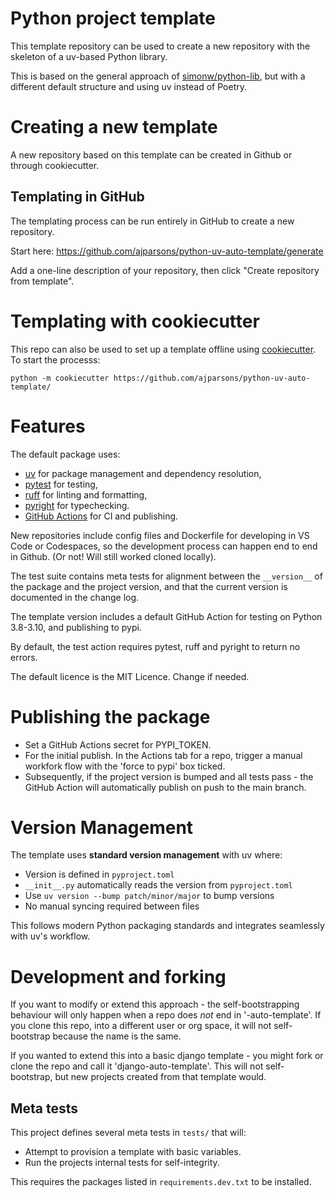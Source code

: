 # Python project template

This template repository can be used to create a new repository with the skeleton of a uv-based Python library.

This is based on the general approach of [simonw/python-lib](https://github.com/simonw/python-lib), but with a different default structure and using uv instead of Poetry.

# Creating a new template

A new repository based on this template can be created in Github or through cookiecutter.

## Templating in GitHub

The templating process can be run entirely in GitHub to create a new repository. 

Start here: https://github.com/ajparsons/python-uv-auto-template/generate

Add a one-line description of your repository, then click "Create repository from template".

# Templating with cookiecutter

This repo can also be used to set up a template offline using [cookiecutter](https://cookiecutter.readthedocs.io/en/stable/). To start the processs:

```
python -m cookiecutter https://github.com/ajparsons/python-uv-auto-template/
```

# Features
 
The default package uses:

* [uv](https://docs.astral.sh/uv/) for package management and dependency resolution,
* [pytest](https://docs.pytest.org/en/7.1.x/) for testing,
* [ruff](https://docs.astral.sh/ruff/) for linting and formatting,
* [pyright](https://github.com/microsoft/pyright) for typechecking. 
* [GitHub Actions](https://github.com/features/actions) for CI and publishing. 

New repositories include config files and Dockerfile for developing in VS Code or Codespaces, so the development process can happen end to end in Github. (Or not! Will still worked cloned locally). 

The test suite contains meta tests for alignment between the `__version__` of the package and the project version, and that the current version is documented in the change log. 

The template version includes a default GitHub Action for testing on Python 3.8-3.10, and publishing to pypi.

By default, the test action requires pytest, ruff and pyright to return no errors.

The default licence is the MIT Licence. Change if needed. 

# Publishing the package

* Set a GitHub Actions secret for PYPI_TOKEN. 
* For the initial publish. In the Actions tab for a repo, trigger a manual workfork flow with the 'force to pypi' box ticked.
* Subsequently, if the project version is bumped and all tests pass - the GitHub Action will automatically publish on push to the main branch.

# Version Management

The template uses **standard version management** with uv where:
- Version is defined in `pyproject.toml` 
- `__init__.py` automatically reads the version from `pyproject.toml`
- Use `uv version --bump patch/minor/major` to bump versions
- No manual syncing required between files

This follows modern Python packaging standards and integrates seamlessly with uv's workflow.

# Development and forking

If you want to modify or extend this approach - the self-bootstrapping behaviour will only happen when a repo does *not* end in '-auto-template'. If you clone this repo, into a different user or org space, it will not self-bootstrap because the name is the same.

If you wanted to extend this into a basic django template - you might fork or clone the repo and call it 'django-auto-template'. This will not self-bootstrap, but new projects created from that template would. 

## Meta tests

This project defines several meta tests in `tests/` that will:

* Attempt to provision a template with basic variables.
* Run the projects internal tests for self-integrity.

This requires the packages listed in `requirements.dev.txt` to be installed.
